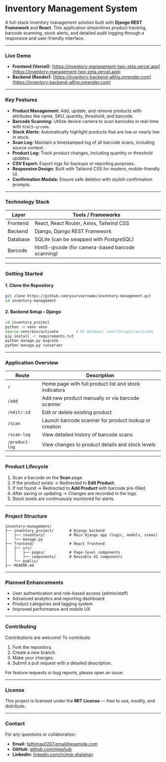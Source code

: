 # Inventory Management System

A full-stack inventory management solution built with **Django REST Framework** and **React**. This application streamlines product tracking, barcode scanning, stock alerts, and detailed audit logging through a responsive and user-friendly interface.

---

### **Live Demo**

- **Frontend (Vercel):** [https://inventory-management-two-zeta.vercel.app](https://inventory-management-two-zeta.vercel.app)  
- **Backend (Render):** [https://inventory-backend-a6hg.onrender.com](https://inventory-backend-a6hg.onrender.com)

---

### **Key Features**

- **Product Management:** Add, update, and remove products with attributes like name, SKU, quantity, threshold, and barcode.
- **Barcode Scanning:** Utilize device camera to scan barcodes in real-time with `html5-qrcode`.
- **Stock Alerts:** Automatically highlight products that are low or nearly low in stock.
- **Scan Log:** Maintain a timestamped log of all barcode scans, including source context.
- **Product Log:** Track product changes, including quantity or threshold updates.
- **CSV Export:** Export logs for backups or reporting purposes.
- **Responsive Design:** Built with Tailwind CSS for modern, mobile-friendly UI.
- **Confirmation Modals:** Ensure safe deletion with stylish confirmation prompts.

---

### **Technology Stack**

| Layer       | Tools / Frameworks                              |
|-------------|--------------------------------------------------|
| Frontend    | React, React Router, Axios, Tailwind CSS         |
| Backend     | Django, Django REST Framework                    |
| Database    | SQLite (can be swapped with PostgreSQL)          |
| Barcode     | html5-qrcode (for camera-based barcode scanning) |

---

### **Getting Started**

#### **1. Clone the Repository**

```bash
git clone https://github.com/yourusername/inventory-management.git
cd inventory-management
```

#### **2. Backend Setup – Django**

```bash
cd inventory_project
python -m venv venv
source venv/bin/activate        # On Windows: venv\Scripts\activate
pip install -r requirements.txt
python manage.py migrate
python manage.py runserver
```

---

### **Application Overview**

| Route         | Description                                                |
|---------------|------------------------------------------------------------|
| `/`           | Home page with full product list and stock indicators      |
| `/add`        | Add new product manually or via barcode scanner            |
| `/edit/:id`   | Edit or delete existing product                            |
| `/scan`       | Launch barcode scanner for product lookup or creation      |
| `/scan-log`   | View detailed history of barcode scans                     |
| `/product-log`| View changes to product details and stock levels           |

---

### **Product Lifecycle**

1. Scan a barcode on the **Scan** page.
2. If the product exists → Redirected to **Edit Product**.
3. If not found → Redirected to **Add Product** with barcode pre-filled.
4. After saving or updating → Changes are recorded in the logs.
5. Stock levels are continuously monitored for alerts.

---

### **Project Structure**

```
inventory-management/
├── inventory_project/       # Django backend
│   ├── inventory/           # Main Django app (logic, models, views)
│   └── manage.py
├── frontend/                # React frontend
│   ├── src/
│   │   ├── pages/           # Page-level components
│   │   ├── components/      # Reusable UI components
│   └── public/
├── README.md
```

---

### **Planned Enhancements**

- User authentication and role-based access (admin/staff)
- Advanced analytics and reporting dashboard
- Product categories and tagging system
- Improved performance and mobile UX

---

### **Contributing**

Contributions are welcome! To contribute:

1. Fork the repository.
2. Create a new branch.
3. Make your changes.
4. Submit a pull request with a detailed description.

For feature requests or bug reports, please open an issue.

---

### **License**

This project is licensed under the **MIT License** — free to use, modify, and distribute.

---

### **Contact**

For any questions or collaboration:

- **Email:** [fathimas0207.email@example.com](mailto:fathimas0207.email@example.com)  
- **GitHub:** [github.com/miashub](https://github.com/miashub)  
- **LinkedIn:** [linkedin.com/in/mia-shajahan](https://linkedin.com/in/mia-shajahan)
